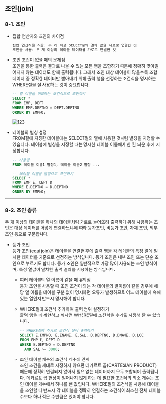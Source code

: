 ## 조인(join)
### 8-1. 조인
- 집합 연산자와 조인의 차이점<br>
  ```SQL
  집합 연산자를 사용: 두 개 이상 SELECT문의 결과 값을 세로로 연결한 것
  조인을 사용: 두 개 이상의 테이블 데이터를 가로로 연결한 것
  ```

- 조인 조건이 없을 때의 문제점<br>
  조인을 통한 출력은 결과로 나올 수 있는 모든 행을 조합하기 때문에 정확히 맞아떨어지지 않는 데이터도 함께 출력됩니다.
  그래서 조인 대상 테이블이 많을수록 조합 데이터 중 정확한 데이터만 뽑아내기 위해 출력 행을 선정하는 조건식을 명시하는 WHERE절을 잘 사용하는 것이 중요합니다.

  ```SQL
  -- 열 이름을 비교하는 조건식으로 조인하기
  SELECT *
  FROM EMP, DEPT
  WHERE EMP.DEPTNO = DEPT.DEPTNO
  ORDER BY EMPNO;
  ```

  ![123](https://github.com/hilim9/sql_study/assets/134352560/34d95a4f-be68-4dc3-98b4-038ba9f61575)

- 테이블의 별칭 설정<br>
  FROM절에 지정한 테이블에는 SELECT절의 열에 사용한 것처럼 별칭을 지정할 수 있습니다.
  테이블에 별칭을 지정할 때는 명시한 테이블 이름에서 한 칸 띄운 후에 지정합니다.
  ```SQL
  -- 사용법
  FROM 테이블 이름1 별칭1, 테이블 이름2 별칭 ...
  ```

  ```SQL
  -- 테이블 이름을 별칭으로 표현하기
  SELECT *
  FROM EMP E, DEPT D
  WHERE E.DEPTNO = D.DEPTNO
  ORDER BY EMPNO;
  ```
---
### 8-2. 조인 종류
두 개 이상의 테이블을 하나의 테이블처럼 가로로 늘어뜨려 출력하기 위해 사용하는 조인은 
대상 데이터를 어떻게 연결하느냐에 따라 등가조인, 비등가 조인, 자체 조인, 외부 조인 등으로 구분합니다.

- 등가 조인<br>
  등가 조인(equi join)은 테이블을 연결한 후에 출력 행을 각 테이블의 특정 열에 일치한 데이터를 기준으로 선정하는 방식입니다.
  등가 조인은 내부 조인 또는 단순 조인으로 부르기도 합니다.
  등가 조인은 일반적으로 가장 많이 사용되는 조인 방식이며, 특정 열값이 일치한 출력 결과를 사용하는 방식입니다.

  - 여러 테이블의 열 이름이 같을 때 유의점<br>
    등가 조인을 사용할 때 조인 조건이 되는 각 테이블의 열이름이 같을 경우에 해당 열 이름을 테이블 구분 없이 명시하면 오류가 발생하므로
    어느 테이블에 속해 있는 열인지 반드시 명시해야 합니다.

  - WHERE절에 조건식 추가하여 출력 범위 설정하기<br>
    출력 행을 더 제한하고 싶다면 WHERE절에 조건식을 추가로 지정해 줄 수 있습니다.
    ```SQL
    -- WHERE절에 추가로 조건식 넣어 출력하기
    SELECT E.EMPNO, E.ENAME, E.SAL, D.DEPTNO, D.DNAME, D.LOC
    FROM EMP E, DEPT D
    WHERE E.DEPTNO = D.DEPTNO
      AND SAL >= 3000;
    ```

  - 조인 테이블 개수와 조건식 개수의 관계<br>
    조인 조건을 제대로 지정하지 않으면 데카르트 곱(CARTESIAN PRODUCT) 때문에 정확히 연결되지 않아서 필요 없는 데이터까지 모두 조합되어 출력됩니다.
    데카르트 곱 현상이 일어나지 않게 하는 데 필요한 조건식의 최소 개수는 조인 테이블 개수에서 하나를 뺀 값입니다.
    WHERE절의 조건식을 사용해 테이블을 조인할 때 반드시 각 테이블을 정확히 연결하는 조건식이 최소한 전체 테이블 수보다 하나 적은 수만큼은 있어야 합니다.
  
